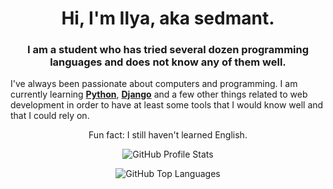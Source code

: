 <h1 align="center">Hi, I'm Ilya, aka sedmant.</h1>
<h3 align="center">I am a student who has tried several dozen programming languages and does not know any of them well.</h3>

I've always been passionate about computers and programming. I am currently learning **[Python](https://github.com/python/cpython)**, **[Django](https://github.com/django/django)** and a few other things related to web development in order to have at least some tools that I would know well and that I could rely on. 

<p align="center">
   Fun fact: I still haven't learned English.
</p>

<p align="center">
   <img src=https://github-readme-stats.vercel.app/api?username=sedmant&count_private=true&theme=radical&show_icons=true alt="GitHub Profile Stats"/>
</p>

<p align="center">
  <img src="https://github-readme-stats.vercel.app/api/top-langs/?username=sedmant&layout=compact&card_width=445&theme=radical" alt="GitHub Top Languages"/>
</p>
